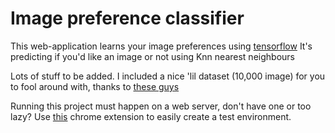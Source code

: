 # Image preference classifier
 This web-application learns your image preferences using [tensorflow](https://www.tensorflow.org/js)
 It's predicting if you'd like an image or not using Knn nearest neighbours

 Lots of stuff to be added. I included a nice 'lil dataset (10,000 image) for you to fool around with, thanks to [these guys](http://mmlab.ie.cuhk.edu.hk/projects/CelebA.html)

 Running this project must happen on a web server, don't have one or too lazy? Use
 [this](https://chrome.google.com/webstore/detail/web-server-for-chrome/ofhbbkphhbklhfoeikjpcbhemlocgigb/related) chrome extension to easily create a test environment.
